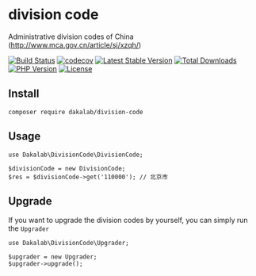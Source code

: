 # division code

Administrative division codes of China (http://www.mca.gov.cn/article/sj/xzqh/)

[![Build Status](https://travis-ci.org/dakalab/division-code.svg?branch=master)](https://travis-ci.org/dakalab/division-code)
[![codecov](https://codecov.io/gh/dakalab/division-code/branch/master/graph/badge.svg)](https://codecov.io/gh/dakalab/division-code)
[![Latest Stable Version](https://poser.pugx.org/dakalab/division-code/v/stable)](https://packagist.org/packages/dakalab/division-code)
[![Total Downloads](https://poser.pugx.org/dakalab/division-code/downloads)](https://packagist.org/packages/dakalab/division-code)
[![PHP Version](https://img.shields.io/php-eye/dakalab/division-code.svg)](https://packagist.org/packages/dakalab/division-code)
[![License](https://poser.pugx.org/dakalab/division-code/license.svg)](https://packagist.org/packages/dakalab/division-code)

## Install

```
composer require dakalab/division-code
```

## Usage

```
use Dakalab\DivisionCode\DivisionCode;

$divisionCode = new DivisionCode;
$res = $divisionCode->get('110000'); // 北京市
```

## Upgrade

If you want to upgrade the division codes by yourself, you can simply run the `Upgrader`

```
use Dakalab\DivisionCode\Upgrader;

$upgrader = new Upgrader;
$upgrader->upgrade();
```
